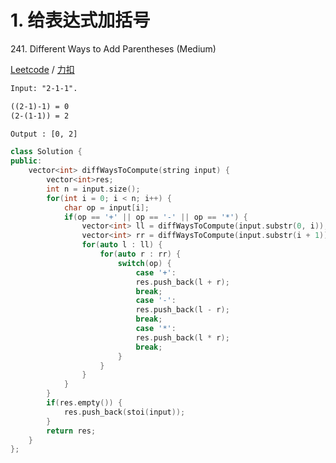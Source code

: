 # 1. 给表达式加括号

241\. Different Ways to Add Parentheses (Medium)

[Leetcode](https://leetcode.com/problems/different-ways-to-add-parentheses/description/) / [力扣](https://leetcode-cn.com/problems/different-ways-to-add-parentheses/description/)

```html
Input: "2-1-1".

((2-1)-1) = 0
(2-(1-1)) = 2

Output : [0, 2]
```

```cpp
class Solution {
public:
    vector<int> diffWaysToCompute(string input) {
        vector<int>res;
        int n = input.size();
        for(int i = 0; i < n; i++) {
            char op = input[i];
            if(op == '+' || op == '-' || op == '*') {
                vector<int> ll = diffWaysToCompute(input.substr(0, i));
                vector<int> rr = diffWaysToCompute(input.substr(i + 1));
                for(auto l : ll) {
                    for(auto r : rr) {
                        switch(op) {
                            case '+':
                            res.push_back(l + r);
                            break;
                            case '-':
                            res.push_back(l - r);
                            break;
                            case '*':
                            res.push_back(l * r);
                            break;
                        }
                    }
                }
            }
        }
        if(res.empty()) {
            res.push_back(stoi(input));
        }
        return res;
    }
};
```

